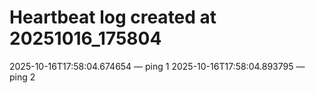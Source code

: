 # Heartbeat log created at 20251016_175804
2025-10-16T17:58:04.674654 — ping 1
2025-10-16T17:58:04.893795 — ping 2
